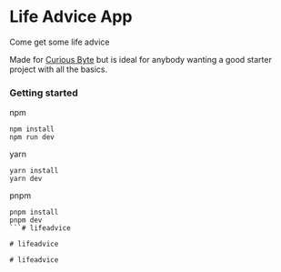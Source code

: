 # Life Advice App
Come get some life advice

Made for [Curious Byte](https://www.youtube.com/@CuriousByte) but is ideal for anybody wanting a good starter project with all the basics.

### Getting started
npm
```
npm install
npm run dev
```
yarn
```
yarn install
yarn dev
```
pnpm
```
pnpm install
pnpm dev
```#   l i f e a d v i c e  
 #   l i f e a d v i c e  
 #   l i f e a d v i c e  
 
